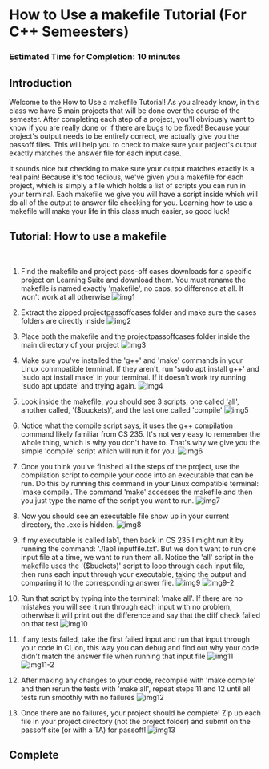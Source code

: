 # How to Use a makefile Tutorial (For C++ Semeesters)

### Estimated Time for Completion: 10 minutes

## Introduction
Welcome to the How to Use a makefile Tutorial! As you already know, in this class we have 5 main projects that will be done over the course of the semester. After completing each step of a project, you'll obviously want to know if you are really done or if there are bugs to be fixed! Because your project's output needs to be entirely correct, we actually give you the passoff files. This will help you to check to make sure your project's output exactly matches the answer file for each input case.

It sounds nice but checking to make sure your output matches exactly is a real pain! Because it's too tedious, we've given you a makefile for each project, which is simply a file which holds a list of scripts you can run in your terminal. Each makefile we give you will have a script inside which will do all of the output to answer file checking for you. Learning how to use a makefile will make your life in this class much easier, so good luck!

## Tutorial: How to use a makefile
<br>

1. Find the makefile and project pass-off cases downloads for a specific project on Learning Suite and download them. You must rename the makefile is named exactly 'makefile', no caps, so difference at all. It won't work at all otherwise
![img1](images/1.PNG)

2. Extract the zipped projectpassoffcases folder and make sure the cases folders are directly inside
![img2](images/2.PNG)

3. Place both the makefile and the projectpassoffcases folder inside the main directory of your project
![img3](images/3.PNG)

4. Make sure you've installed the 'g++' and 'make' commands in your Linux commpatible terminal. If they aren't, run 'sudo apt install g++' and 'sudo apt install make' in your terminal. If it doesn't work try running 'sudo apt update' and trying again.
![img4](images/4.PNG)

5. Look inside the makefile, you should see 3 scripts, one called 'all', another called, '($buckets)', and the last one called 'compile'
![img5](images/5.PNG)

6. Notice what the compile script says, it uses the g++ compilation command likely familiar from CS 235. It's not very easy to remember the whole thing, which is why you don't have to. That's why we give you the simple 'compile' script which will run it for you.
![img6](images/6.PNG)

7. Once you think you've finished all the steps of the project, use the compilation script to compile your code into an executable that can be run. Do this by running this command in your Linux compatible terminal: 'make compile'. The command 'make' accesses the makefile and then you just type the name of the script you want to run.
![img7](images/7.PNG)

8. Now you should see an executable file show up in your current directory, the .exe is hidden.
![img8](images/8.PNG)

9. If my executable is called lab1, then back in CS 235 I might run it by running the command: './lab1 inputfile.txt'. But we don't want to run one input file at a time, we want to run them all. Notice the 'all' script in the makefile uses the '($buckets)' script to loop through each input file, then runs each input through your executable, taking the output and comparing it to the corresponding answer file.
![img9](images/9.PNG)
![img9-2](images/9-2.PNG)

10. Run that script by typing into the terminal: 'make all'. If there are no mistakes you will see it run through each input with no problem, otherwise it will print out the difference and say that the diff check failed on that test
![img10](images/10.PNG)

11. If any tests failed, take the first failed input and run that input through your code in CLion, this way you can debug and find out why your code didn't match the answer file when running that input file
![img11](images/11.PNG)
![img11-2](images/11-2.PNG)

12. After making any changes to your code, recompile with 'make compile' and then rerun the tests with 'make all', repeat steps 11 and 12 until all tests run smoothly with no failures
![img12](images/12.PNG)

13. Once there are no failures, your project should be complete! Zip up each file in your project directory (not the project folder) and submit on the passoff site (or with a TA) for passoff!
![img13](images/13.PNG)

## Complete